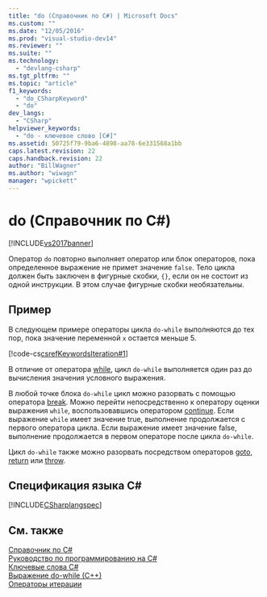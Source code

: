 ```yaml
---
title: "do (Справочник по C#) | Microsoft Docs"
ms.custom: ""
ms.date: "12/05/2016"
ms.prod: "visual-studio-dev14"
ms.reviewer: ""
ms.suite: ""
ms.technology: 
  - "devlang-csharp"
ms.tgt_pltfrm: ""
ms.topic: "article"
f1_keywords: 
  - "do_CSharpKeyword"
  - "do"
dev_langs: 
  - "CSharp"
helpviewer_keywords: 
  - "do - ключевое слово [C#]"
ms.assetid: 50725f79-9ba6-4898-aa78-6e331568a1bb
caps.latest.revision: 22
caps.handback.revision: 22
author: "BillWagner"
ms.author: "wiwagn"
manager: "wpickett"
---
```

# do (Справочник по C#)
[!INCLUDE[vs2017banner](../../../csharp/includes/vs2017banner.md)]

Оператор `do` повторно выполняет оператор или блок операторов, пока определенное выражение не примет значение `false`.  Тело цикла должен быть заключен в фигурные скобки, `{}`, если он не состоит из одной инструкции.  В этом случае фигурные скобки необязательны.  
  
## Пример  
 В следующем примере операторы цикла `do-while` выполняются до тех пор, пока значение переменной `x` остается меньше 5.  
  
 [!code-cs[csrefKeywordsIteration#1](../../../csharp/language-reference/keywords/codesnippet/CSharp/do_1.cs)]  
  
 В отличие от оператора [while](../../../csharp/language-reference/keywords/while.md), цикл `do-while` выполняется один раз до вычисления значения условного выражения.  
  
 В любой точке блока `do-while` цикл можно разорвать с помощью оператора [break](../../../csharp/language-reference/keywords/break.md).  Можно перейти непосредственно к оператору оценки выражения `while`, воспользовавшись оператором [continue](../../../csharp/language-reference/keywords/continue.md).  Если выражение `while` имеет значение true, выполнение продолжается с первого оператора цикла.  Если выражение имеет значение false, выполнение продолжается в первом операторе после цикла `do-while`.  
  
 Цикл `do-while` также можно разорвать посредством операторов [goto](../../../csharp/language-reference/keywords/goto.md), [return](../../../csharp/language-reference/keywords/return.md) или [throw](../../../csharp/language-reference/keywords/throw.md).  
  
## Спецификация языка C\#  
 [!INCLUDE[CSharplangspec](../../../csharp/language-reference/keywords/includes/csharplangspec_md.md)]  
  
## См. также  
 [Справочник по C\#](../../../csharp/language-reference/index.md)   
 [Руководство по программированию на C\#](../../../csharp/programming-guide/index.md)   
 [Ключевые слова C\#](../../../csharp/language-reference/keywords/index.md)   
 [Выражение do\-while \(C\+\+\)](/visual-cpp/cpp/do-while-statement-cpp)   
 [Операторы итерации](../../../csharp/language-reference/keywords/iteration-statements.md)